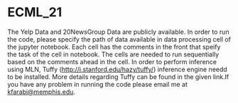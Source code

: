 # ECML_21
The Yelp Data and 20NewsGroup Data are publicly available. In order to run the code, please specify the path of data available in data processing cell of the jupyter  notebook.
Each cell has the comments in the front that speify the task of the cell in notebook. The cells are needed to run sequentially based on the comments ahead in the cell. In order to perform inference using MLN, Tuffy (http://i.stanford.edu/hazy/tuffy/) inference engine needd to be installed. More details regarding Tuffy can be found in the given link.If you have any problem in running the code please email me at kfarabi@memphis.edu. 

